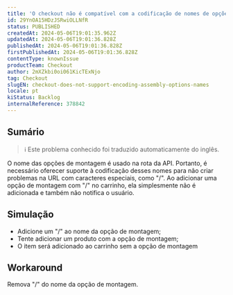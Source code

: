 ```yaml
---
title: 'O checkout não é compatível com a codificação de nomes de opções de montagem'
id: 29YnOA15HDzJSRwiOLLNfR
status: PUBLISHED
createdAt: 2024-05-06T19:01:35.962Z
updatedAt: 2024-05-06T19:01:36.828Z
publishedAt: 2024-05-06T19:01:36.828Z
firstPublishedAt: 2024-05-06T19:01:36.828Z
contentType: knownIssue
productTeam: Checkout
author: 2mXZkbi0oi061KicTExNjo
tag: Checkout
slugEN: checkout-does-not-support-encoding-assembly-options-names
locale: pt
kiStatus: Backlog
internalReference: 378842
---
```


## Sumário

>ℹ️ Este problema conhecido foi traduzido automaticamente do inglês.


O nome das opções de montagem é usado na rota da API. Portanto, é necessário oferecer suporte à codificação desses nomes para não criar problemas na URL com caracteres especiais, como "/". Ao adicionar uma opção de montagem com "/" no carrinho, ela simplesmente não é adicionada e também não notifica o usuário.

## Simulação



- Adicione um "/" ao nome da opção de montagem;
- Tente adicionar um produto com a opção de montagem;
- O item será adicionado ao carrinho sem a opção de montagem

## Workaround


Remova "/" do nome da opção de montagem.



